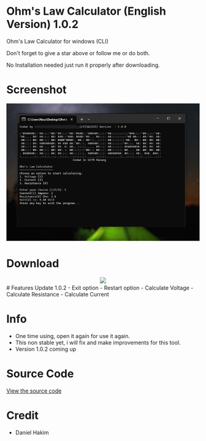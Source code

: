 # Ohm's Law Calculator (English Version) 1.0.2
Ohm's Law Calculator for windows (CLI)

Don't forget to give a star above or follow me or do both.

No Installation needed just run it properly after downloading.

# Screenshot
<img src="screenshot.png">

# Download
<center>
<a href="https://hakimdaniel.github.io/ohmslaw/ohmsCalc.exe"><img src="https://i.ibb.co/wcmxFht/button.png" width="220"></a>
</center>
# Features Update 1.0.2
- Exit option
- Restart option
- Calculate Voltage
- Calculate Resistance
- Calculate Current

# Info
- One time using, open it again for use it again.
- This non stable yet, i will fix and make improvements for this tool.
- Version 1.0.2 coming up

# Source Code
[View the source code](https://hakimdaniel.github.io/ohmslaw/src/main.c)

# Credit
- Daniel Hakim
